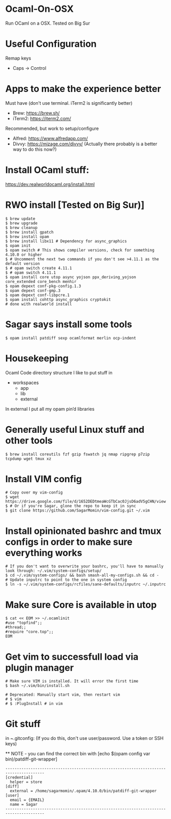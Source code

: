 # Ocaml-On-OSX
Run OCaml on a OSX. Tested on Big Sur

# Useful Configuration
Remap keys  
* Caps -> Control  

# Apps to make the experience better
Must have (don't use terminal. iTerm2 is significantly better)
* Brew: https://brew.sh/
* iTerm2: https://iterm2.com/

Recommended, but work to setup/configure
* Alfred: https://www.alfredapp.com/
* Divvy: https://mizage.com/divvy/ (Actually there probably is a better way to do this now?)

# Install OCaml stuff:
https://dev.realworldocaml.org/install.html

# RWO install [Tested on Big Sur)]
~~~~
$ brew update
$ brew upgrade
$ brew cleanup
$ brew install gpatch 
$ brew install opam
$ brew install libx11 # Dependency for async_graphics
$ opam init
$ opam switch # This shows compiler versions, check for something 4.10.0 or higher
$ # Uncomment the next two commands if you don't see >4.11.1 as the default version
$ # opam switch create 4.11.1
$ # opam switch 4.11.1
$ opam install core utop async yojson ppx_deriving_yojson core_extended core_bench menhir
$ opam depext conf-pkg-config.1.3
$ opam depext conf-gmp.3
$ opam depext conf-libpcre.1
$ opam install cohttp async_graphics cryptokit 
# done with realworld install
~~~~

# Sagar says install some tools
~~~~
$ opam install patdiff sexp ocamlformat merlin ocp-indent
~~~~

# Housekeeping
Ocaml Code directory structure I  like to put stuff in  
* workspaces
  * app
  * lib
  * external
  
In external I put all my opam pin’d libraries  

# Generally useful Linux stuff and other tools
~~~~
$ brew install coreutils fzf gzip fswatch jq nmap ripgrep p7zip tcpdump wget tmux xz
~~~~

# Install VIM config
~~~~
# Copy over my vim-config 
$ wget https://drive.google.com/file/d/1652DEDtmeaWcGTbCac0JjsD6adV5gCHN/view
$ # Or if you're Sagar, glone the repo to keep it in sync
$ git clone https://github.com/SagarMomin/vim-config.git ~/.vim
~~~~

# Install opinionated bashrc and tmux configs in order to make sure everything works
~~~~
# If you don't want to overwrite your bashrc, you'll have to manually look through: ~/.vim/system-configs/setup/
$ cd ~/.vim/system-configs/ && bash smash-all-my-configs.sh && cd -
# Update inputrc to point to the one in system config
$ ln -s ~/.vim/system-configs/rcfiles/sane-defaults/inputrc ~/.inputrc
~~~~

# Make sure Core is available in utop
~~~~
$ cat << EOM >> ~/.ocamlinit
#use "topfind";;
#thread;;
#require "core.top";;
EOM
~~~~

# Get vim to successfull load via plugin manager
~~~~
# Make sure VIM is installed. It will error the first time
$ bash ~/.vim/bin/install.sh

# Deprecated: Manually start vim, then restart vim
# $ vim
# $ :PlugInstall # in vim
~~~~

# Git stuff
in ~.gitconfig: (If you do this, don't use user/password. Use a token or SSH keys)

** NOTE - you can find the correct bin with [echo $(opam config var bin)/patdiff-git-wrapper]
~~~~
---------------------------------------------------------------------------------------
[credential]
  helper = store
[diff]
  external = /home/sagarmomin/.opam/4.10.0/bin/patdiff-git-wrapper
[user]
  email = {EMAIL}
  name = Sagar
---------------------------------------------------------------------------------------
~~~~

